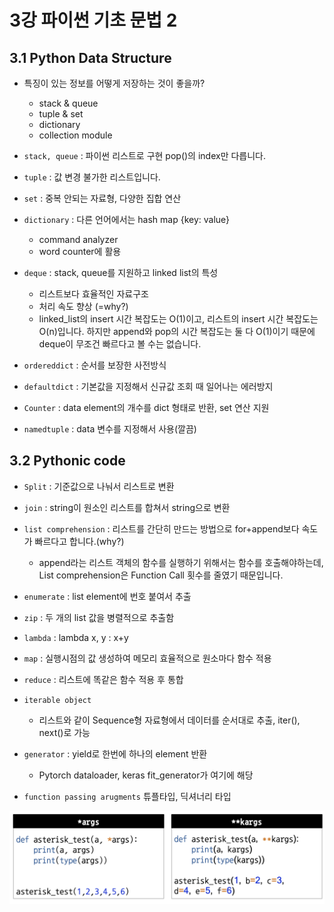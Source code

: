 # 3강 파이썬 기초 문법 2

## 3.1 Python Data Structure
- 특징이 있는 정보를 어떻게 저장하는 것이 좋을까?
    - stack & queue
    - tuple & set
    - dictionary
    - collection module
- `stack, queue` :  파이썬 리스트로 구현 pop()의 index만 다릅니다.

- `tuple` : 값 변경 불가한 리스트입니다.

- `set` : 중복 안되는 자료형, 다양한 집합 연산

- `dictionary` : 다른 언어에서는 hash map {key: value}

  - command analyzer
  - word counter에 활용

- `deque` : stack, queue를 지원하고 linked list의 특성

  - 리스트보다 효율적인 자료구조
  - 처리 속도 향상 (=why?)
  - linked_list의 insert 시간 복잡도는 O(1)이고, 리스트의 insert 시간 복잡도는 O(n)입니다. 하지만 append와 pop의 시간 복잡도는 둘 다 O(1)이기 때문에 deque이 무조건 빠르다고 볼 수는 없습니다.

- `ordereddict` : 순서를 보장한 사전방식

- `defaultdict`  : 기본값을 지정해서 신규값 조회 때 일어나는 에러방지

- `Counter` : data element의 개수를 dict 형태로 반환, set 연산 지원

- `namedtuple` : data 변수를 지정해서 사용(깔끔)

## 3.2 Pythonic code
- `Split` : 기준값으로 나눠서 리스트로 변환

- `join` : string이 원소인 리스트를 합쳐서 string으로 변환

- `list comprehension` : 리스트를 간단히 만드는 방법으로 for+append보다 속도가 빠르다고 합니다.(why?)
    - append라는 리스트 객체의 함수를 실행하기 위해서는 함수를 호출해야하는데, List comprehension은 Function Call 횟수를 줄였기 때문입니다.

- `enumerate` : list element에 번호 붙여서 추출

- `zip` : 두 개의 list 값을 병렬적으로 추출함

- `lambda` : lambda x, y : x+y

- `map` : 실행시점의 값 생성하여 메모리 효율적으로 원소마다 함수 적용

- `reduce` : 리스트에 똑같은 함수 적용 후 통합

- `iterable object`
    - 리스트와 같이 Sequence형 자료형에서 데이터를 순서대로 추출, iter(), next()로 가능

- `generator` : yield로 한번에 하나의 element 반환
    - Pytorch dataloader, keras fit_generator가 여기에 해당

- `function passing arugments` 튜플타입, 딕셔너리 타입

![img](../../../assets/img/u-stage/passing_arguments.PNG)
